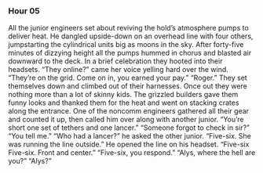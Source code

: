 ### Hour 05
All the junior engineers set about reviving the hold’s atmosphere pumps to deliver heat. He dangled upside-down on an overhead line with four others, jumpstarting the cylindrical units big as moons in the sky. After forty-five minutes of dizzying height all the pumps hummed in chorus and blasted air downward to the deck. In a brief celebration they hooted into their headsets.
“They online?” came her voice yelling hard over the wind.
“They’re on the grid. Come on in, you earned your pay.”
“Roger.”
They set themselves down and climbed out of their harnesses. Once out they were nothing more than a lot of skinny kids. The grizzled builders gave them funny looks and thanked them for the heat and went on stacking crates along the entrance. 
One of the noncomm engineers gathered all their gear and counted it up, then called him over along with another junior.
“You’re short one set of tethers and one lancer.”
“Someone forgot to check in sir?”
“You tell me.”
“Who had a lancer?” he asked the other junior.
“Five-six. She was running the line outside.”
He opened the line on his headset. “Five-six Five-six. Front and center.”
“Five-six, you respond.”
“Alys, where the hell are you?”
“Alys?”